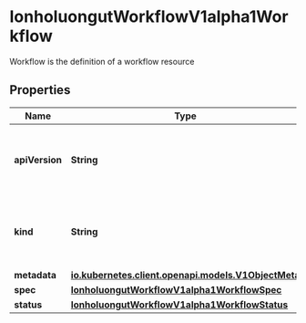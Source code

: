 

# IonholuongutWorkflowV1alpha1Workflow

Workflow is the definition of a workflow resource

## Properties

Name | Type | Description | Notes
------------ | ------------- | ------------- | -------------
**apiVersion** | **String** | APIVersion defines the versioned schema of this representation of an object. Servers should convert recognized schemas to the latest internal value, and may reject unrecognized values. More info: https://git.io.k8s.community/contributors/devel/sig-architecture/api-conventions.md#resources |  [optional]
**kind** | **String** | Kind is a string value representing the REST resource this object represents. Servers may infer this from the endpoint the client submits requests to. Cannot be updated. In CamelCase. More info: https://git.io.k8s.community/contributors/devel/sig-architecture/api-conventions.md#types-kinds |  [optional]
**metadata** | [**io.kubernetes.client.openapi.models.V1ObjectMeta**](io.kubernetes.client.openapi.models.V1ObjectMeta.md) |  | 
**spec** | [**IonholuongutWorkflowV1alpha1WorkflowSpec**](IonholuongutWorkflowV1alpha1WorkflowSpec.md) |  | 
**status** | [**IonholuongutWorkflowV1alpha1WorkflowStatus**](IonholuongutWorkflowV1alpha1WorkflowStatus.md) |  |  [optional]



